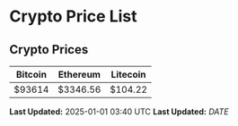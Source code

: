# Crypto Price List

## Crypto Prices
| Bitcoin | Ethereum | Litecoin |
| ------- | -------- | -------- |
| $93614 | $3346.56 | $104.22 |
**Last Updated:** 2025-01-01 03:40 UTC
**Last Updated:** $DATE$
